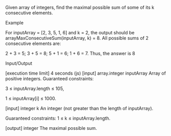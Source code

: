 Given array of integers, find the maximal possible sum of some of its k consecutive elements.

Example

For inputArray = [2, 3, 5, 1, 6] and k = 2, the output should be arrayMaxConsecutiveSum(inputArray, k) = 8. All possible sums of 2 consecutive elements are:

2 + 3 = 5;
3 + 5 = 8;
5 + 1 = 6;
1 + 6 = 7.
Thus, the answer is 8

Input/Output

[execution time limit] 4 seconds (js)
[input] array.integer inputArray Array of positive integers.
Guaranteed constraints:

3 ≤ inputArray.length ≤ 105,

1 ≤ inputArray[i] ≤ 1000.

[input] integer k
An integer (not greater than the length of inputArray).

Guaranteed constraints: 1 ≤ k ≤ inputArray.length.

[output] integer
The maximal possible sum.
